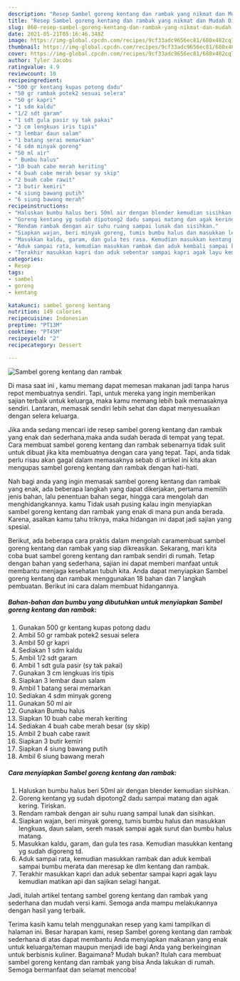 ```yaml
---
description: "Resep Sambel goreng kentang dan rambak yang nikmat dan Mudah Dibuat"
title: "Resep Sambel goreng kentang dan rambak yang nikmat dan Mudah Dibuat"
slug: 860-resep-sambel-goreng-kentang-dan-rambak-yang-nikmat-dan-mudah-dibuat
date: 2021-05-21T05:16:46.348Z
image: https://img-global.cpcdn.com/recipes/9cf33adc9656ec81/680x482cq70/sambel-goreng-kentang-dan-rambak-foto-resep-utama.jpg
thumbnail: https://img-global.cpcdn.com/recipes/9cf33adc9656ec81/680x482cq70/sambel-goreng-kentang-dan-rambak-foto-resep-utama.jpg
cover: https://img-global.cpcdn.com/recipes/9cf33adc9656ec81/680x482cq70/sambel-goreng-kentang-dan-rambak-foto-resep-utama.jpg
author: Tyler Jacobs
ratingvalue: 4.9
reviewcount: 10
recipeingredient:
- "500 gr kentang kupas potong dadu"
- "50 gr rambak potek2 sesuai selera"
- "50 gr kapri"
- "1 sdm kaldu"
- "1/2 sdt garam"
- "1 sdt gula pasir sy tak pakai"
- "3 cm lengkuas iris tipis"
- "3 lembar daun salam"
- "1 batang serai memarkan"
- "4 sdm minyak goreng"
- "50 ml air"
- " Bumbu halus"
- "10 buah cabe merah keriting"
- "4 buah cabe merah besar sy skip"
- "2 buah cabe rawit"
- "3 butir kemiri"
- "4 siung bawang putih"
- "6 siung bawang merah"
recipeinstructions:
- "Haluskan bumbu halus beri 50ml air dengan blender kemudian sisihkan."
- "Goreng kentang yg sudah dipotong2 dadu sampai matang dan agak kering. Tiriskan."
- "Rendam rambak dengan air suhu ruang sampai lunak dan sisihkan."
- "Siapkan wajan, beri minyak goreng, tumis bumbu halus dan masukkan lengkuas, daun salam, sereh masak sampai agak surut dan bumbu halus matang."
- "Masukkan kaldu, garam, dan gula tes rasa. Kemudian masukkan kentang yg sudah digoreng td."
- "Aduk sampai rata, kemudian masukkan rambak dan aduk kembali sampai bumbu merata dan meresap ke dlm kentang dan rambak."
- "Terakhir masukkan kapri dan aduk sebentar sampai kapri agak layu kemudian matikan api dan sajikan selagi hangat."
categories:
- Resep
tags:
- sambel
- goreng
- kentang

katakunci: sambel goreng kentang 
nutrition: 149 calories
recipecuisine: Indonesian
preptime: "PT13M"
cooktime: "PT45M"
recipeyield: "2"
recipecategory: Dessert

---
```



![Sambel goreng kentang dan rambak](https://img-global.cpcdn.com/recipes/9cf33adc9656ec81/680x482cq70/sambel-goreng-kentang-dan-rambak-foto-resep-utama.jpg)

Di masa  saat ini , kamu memang dapat memesan makanan jadi tanpa harus repot membuatnya sendiri. Tapi, untuk mereka yang ingin memberikan sajian terbaik untuk keluarga, maka kamu memang lebih baik memasaknya sendiri. Lantaran, memasak sendiri lebih sehat dan dapat menyesuaikan dengan selera keluarga.

Jika anda sedang mencari ide resep sambel goreng kentang dan rambak yang enak dan sederhana,maka anda sudah berada di tempat yang tepat. Cara membuat sambel goreng kentang dan rambak  sebenarnya tidak sulit untuk dibuat jika kita membuatnya dengan cara yang tepat. Tapi, anda tidak perlu risau akan gagal dalam memasaknya 
sebab di artikel ini kita akan mengupas sambel goreng kentang dan rambak dengan hati-hati.  



Nah bagi anda yang ingin memasak sambel goreng kentang dan rambak yang enak, ada beberapa langkah yang dapat dikerjakan, pertama memilih jenis bahan, lalu penentuan bahan segar, hingga cara mengolah dan menghidangkannya. kamu Tidak usah pusing kalau ingin menyiapkan sambel goreng kentang dan rambak yang enak di mana pun anda berada. Karena, asalkan kamu  tahu triknya, maka hidangan ini dapat jadi sajian yang spesial.

Berikut, ada beberapa cara praktis  dalam mengolah caramembuat sambel goreng kentang dan rambak yang siap dikreasikan. Sekarang, mari kita coba buat sambel goreng kentang dan rambak sendiri di rumah. Tetap dengan bahan yang sederhana, sajian ini dapat memberi manfaat untuk membantu menjaga kesehatan tubuh kita. Anda dapat menyiapkan Sambel goreng kentang dan rambak menggunakan 18 bahan dan 7 langkah pembuatan. Berikut ini cara dalam membuat hidangannya.

<!--inarticleads1-->

##### Bahan-bahan dan bumbu yang dibutuhkan untuk menyiapkan Sambel goreng kentang dan rambak:

1. Gunakan 500 gr kentang kupas potong dadu
1. Ambil 50 gr rambak potek2 sesuai selera
1. Ambil 50 gr kapri
1. Sediakan 1 sdm kaldu
1. Ambil 1/2 sdt garam
1. Ambil 1 sdt gula pasir (sy tak pakai)
1. Gunakan 3 cm lengkuas iris tipis
1. Siapkan 3 lembar daun salam
1. Ambil 1 batang serai memarkan
1. Sediakan 4 sdm minyak goreng
1. Gunakan 50 ml air
1. Gunakan  Bumbu halus
1. Siapkan 10 buah cabe merah keriting
1. Sediakan 4 buah cabe merah besar (sy skip)
1. Ambil 2 buah cabe rawit
1. Siapkan 3 butir kemiri
1. Siapkan 4 siung bawang putih
1. Ambil 6 siung bawang merah




<!--inarticleads2-->

##### Cara menyiapkan Sambel goreng kentang dan rambak:

1. Haluskan bumbu halus beri 50ml air dengan blender kemudian sisihkan.
1. Goreng kentang yg sudah dipotong2 dadu sampai matang dan agak kering. Tiriskan.
1. Rendam rambak dengan air suhu ruang sampai lunak dan sisihkan.
1. Siapkan wajan, beri minyak goreng, tumis bumbu halus dan masukkan lengkuas, daun salam, sereh masak sampai agak surut dan bumbu halus matang.
1. Masukkan kaldu, garam, dan gula tes rasa. Kemudian masukkan kentang yg sudah digoreng td.
1. Aduk sampai rata, kemudian masukkan rambak dan aduk kembali sampai bumbu merata dan meresap ke dlm kentang dan rambak.
1. Terakhir masukkan kapri dan aduk sebentar sampai kapri agak layu kemudian matikan api dan sajikan selagi hangat.




Jadi, itulah artikel tentang  sambel goreng kentang dan rambak  yang sederhana dan mudah versi kami. Semoga anda mampu melakukannya dengan hasil yang terbaik. 

Terima kasih kamu telah menggunakan resep yang kami tampilkan di halaman ini. Besar harapan kami, resep  Sambel goreng kentang dan rambak sederhana di atas dapat membantu Anda menyiapkan makanan yang enak untuk keluarga/teman maupun menjadi ide bagi Anda yang berkeinginan untuk berbisnis kuliner. Bagaimana? Mudah bukan? Itulah cara membuat sambel goreng kentang dan rambak yang bisa Anda lakukan di rumah. Semoga bermanfaat dan selamat mencoba!

